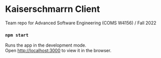 # Kaiserschmarrn Client

Team repo for Advanced Software Engineering (COMS W4156) / Fall 2022

### `npm start`

Runs the app in the development mode.\
Open [http://localhost:3000](http://localhost:3000) to view it in the browser.
